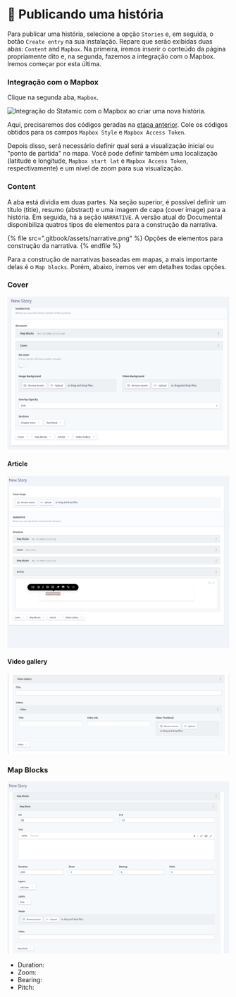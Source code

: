 # 📝 Publicando uma história

Para publicar uma história, selecione a opção `Stories` e, em seguida, o botão `Create entry` na sua instalação. Repare que serão exibidas duas abas: `Content` and `Mapbox`. Na primeira, iremos inserir o conteúdo da página propriamente dito e, na segunda, fazemos a integração com o Mapbox. Iremos começar por esta última.

### Integração com o Mapbox

Clique na segunda aba, `Mapbox`.

![Integração do Statamic com o Mapbox ao criar uma nova história.](.gitbook/assets/new\_entry.png)

Aqui, precisaremos dos códigos geradas na [etapa anterior](organizando-os-geodados-no-mapbox.md). Cole os códigos obtidos para os campos `Mapbox Style` e `Mapbox Access Token`.

Depois disso, será necessário definir qual será a visualização inicial ou "ponto de partida" no mapa. Você pode definir também uma localização (latitude e longitude, `Mapbox start lat` e `Mapbox Access Token`, respectivamente) e um nível de zoom para sua visualização.



### Content

A aba está dividia em duas partes. Na seção superior, é possível definir um título (title), resumo (abstract) e uma imagem de capa (cover image) para a história. Em seguida, há a seção `NARRATIVE`. A versão atual do Documental disponibiliza quatros tipos de elementos para a construção da narrativa.

{% file src=".gitbook/assets/narrative.png" %}
Opções de elementos para construção da narrativa.
{% endfile %}

Para a construção de narrativas baseadas em mapas, a mais importante delas é o `Map blocks`. Porém, abaixo, iremos ver em detalhes todas opções.

### Cover

![](.gitbook/assets/cover.png)

#### Article

![](.gitbook/assets/article.png)

#### Video gallery

![](.gitbook/assets/videogallery.png)

### Map Blocks

![](.gitbook/assets/mapblocks.png)

* Duration:
* Zoom:
* Bearing:
* Pitch:

